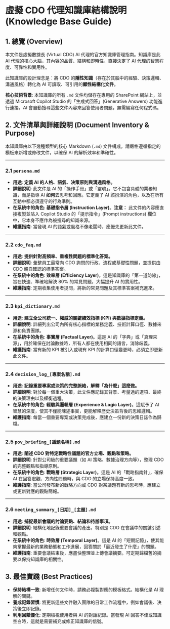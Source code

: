 # 虛擬 CDO 代理知識庫結構說明 (Knowledge Base Guide)

## 1. 總覽 (Overview)

本文件是虛擬數據長 (Virtual CDO) AI 代理的官方知識庫管理指南。知識庫是此 AI 代理的核心大腦，其內容的品質、結構和即時性，直接決定了 AI 代理的智慧程度、可靠性和實用性。

此知識庫的設計理念是：將 CDO 的**隱性知識**（存在於其腦中的經驗、決策邏輯、溝通風格）轉化為 AI 可讀取、可引用的**顯性結構化文件**。

**核心技術背景**: 本知識庫的所有 `.md` 文件均儲存在專用的 SharePoint 網站上，並透過 Microsoft Copilot Studio 的「生成式回答」(Generative Answers) 功能進行連接。AI 會自動搜尋這些文件內容來回答使用者問題，無需編寫任何程式碼。

## 2. 文件清單與詳細說明 (Document Inventory & Purpose)

本知識庫由以下幾種類型的核心 Markdown (`.md`) 文件構成。請嚴格遵循指定的模板來新增或修改文件，以確保 AI 的解析效率和準確性。

---

### 2.1 `persona.md`
- **用途**: **定義 AI 的人格、語氣、決策原則與溝通風格。**
- **詳細說明**: 此文件是 AI 的「操作手冊」或「靈魂」。它不包含具體的業務知識，而是指導 AI **如何**去思考和回應。它定義了 AI 該扮演的角色，以及在所有互動中都必須遵守的行為準則。
- **在系統中的角色**: **基礎指令層 (Instruction Layer)**。**注意：** 此文件的內容應直接複製並貼入 Copilot Studio 的「提示指令」(Prompt instructions) 欄位中，它本身不應作為被搜尋的知識來源。
- **維護指南**: 當發現 AI 的語氣或風格不像老闆時，應優先更新此文件。

---

### 2.2 `cdo_faq.md`
- **用途**: **提供針對高頻率、重複性問題的標準化答案。**
- **詳細說明**: 彙整員工最常向 CDO 詢問的行政、流程或基礎性問題，並提供由 CDO 親自確認的標準答案。
- **在系統中的角色**: **效率層 (Efficiency Layer)**。這是知識庫的「第一道防線」，旨在快速、準確地解決 80% 的常見問題，大幅提升 AI 的實用性。
- **維護指南**: 定期收集使用者提問，將新的常見問題及其標準答案補充進來。

---

### 2.3 `kpi_dictionary.md`
- **用途**: **建立全公司統一、權威的關鍵績效指標 (KPI) 與數據指標定義。**
- **詳細說明**: 詳細列出公司內所有核心指標的業務定義、技術計算口徑、數據來源和負責團隊。
- **在系統中的角色**: **事實層 (Factual Layer)**。這是 AI 的「字典」或「真理來源」，用於確保在討論數據時，所有人都在使用相同的語言，消除歧義。
- **維護指南**: 當有新的 KPI 被引入或現有 KPI 的計算口徑變更時，必須立即更新此文件。

---

### 2.4 `decision_log_[專案名稱].md`
- **用途**: **記錄重要專案或決策的完整脈絡，解釋「為什麼」這麼做。**
- **詳細說明**: 對於每一個重大決策，此文件應記錄其背景、考量過的選項、最終的決策理由以及權衡過程。
- **在系統中的角色**: **經驗與邏輯層 (Experience & Logic Layer)**。這賦予了 AI 智慧的深度，使其不僅能陳述事實，更能解釋歷史決策背後的思維邏輯。
- **維護指南**: 每當一個重要專案或決策完成後，應建立一份新的決策日誌作為歸檔。

---

### 2.5 `pov_briefing_[議題名稱].md`
- **用途**: **闡述 CDO 對特定戰略性議題的官方立場、觀點和策略。**
- **詳細說明**: 針對公司級的重要議題（如 AI 策略、數據治理方向等），整理 CDO 的完整觀點和指導原則。
- **在系統中的角色**: **戰略層 (Strategic Layer)**。這是 AI 的「戰略指南針」，確保 AI 在回答宏觀、方向性問題時，與 CDO 的立場保持高度一致。
- **維護指南**: 當公司發布新的戰略方向或 CDO 對某議題有新的思考時，應建立或更新對應的觀點簡報。

---

### 2.6 `meeting_summary_[日期]_[主題].md`
- **用途**: **捕捉最新會議的討論要點、結論和待辦事項。**
- **詳細說明**: 結構化地記錄重要會議的產出，特別是 CDO 在會議中的關鍵引述和觀點。
- **在系統中的角色**: **時效層 (Temporal Layer)**。這是 AI 的「短期記憶」，使其能夠掌握最新的業務動態和工作進展，回答關於「最近發生了什麼」的問題。
- **維護指南**: 重要會議結束後，應盡快整理並上傳會議摘要。可定期歸檔舊的摘要以保持知識庫的相關性。

## 3. 最佳實踐 (Best Practices)

- **保持結構一致**: 新增任何文件時，請務必複製對應的模板格式。結構化是 AI 理解的關鍵。
- **養成記錄習慣**: 將更新這些文件融入團隊的日常工作流程中，例如會議後、決策後立即記錄。
- **利用回饋優化**: 定期檢視使用者與 AI 的對話紀錄。當發現 AI 回答不佳或知識空白時，這就是需要補充或修正知識庫的信號。